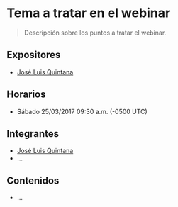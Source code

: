 # Tema a tratar en el webinar
> Descripción sobre los puntos a tratar el webinar.

## Expositores
- [José Luis Quintana](https://github.com/joseluisq)

## Horarios
- Sábado 25/03/2017 09:30 a.m. (-0500 UTC)

## Integrantes
- [José Luis Quintana](https://github.com/joseluisq)
- ...

## Contenidos

- ...
